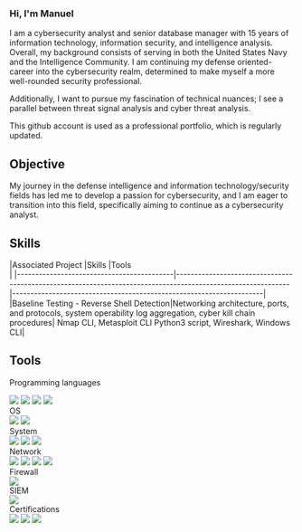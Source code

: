 ### Hi, I'm Manuel
I am a cybersecurity analyst and senior database manager with 15 years of information technology, information security, and intelligence analysis. Overall, my background consists of serving in both the United States Navy and the Intelligence Community. I am continuing my defense oriented-career into the cybersecurity realm, determined to make myself a more well-rounded security professional. 

Additionally, I want to pursue my fascination of technical nuances; I see a parallel between threat signal analysis and cyber threat analysis.

This github account is used as a professional portfolio, which is regularly updated.

## Objective
My journey in the defense intelligence and information technology/security fields has led me to develop a passion for cybersecurity, and I am eager to transition into this field, specifically aiming to continue as a cybersecurity analyst.

## Skills
|Associated Project                         |Skills                                                                                                       |Tools                                                     
           |
|-------------------------------------------|-------------------------------------------------------------------------------------------------------------|---------------------------------------------------------------------|
|Baseline Testing - Reverse Shell Detection|Networking architecture, ports, and protocols, system operability log aggregation, cyber kill chain procedures| Nmap CLI, Metasploit CLI Python3 script, Wireshark, Windows CLI|  


## Tools
Programming languages
<div>
<img src="https://img.shields.io/badge/-HTML5-E34F26?style=for-the-badge&logo=HTML5&logoColor=white" />
<img src="https://img.shields.io/badge/-CSS3-1572B6?style=for-the-badge&logo=CSS3&logoColor=white" />
<img src="https://img.shields.io/badge/-JavaScript-F7DF1E?style=for-the-badge&logo=JavaScript&logoColor=black" />
<img src="https://img.shields.io/badge/-Python-3776AB?style=for-the-badge&logo=Python&logoColor=white" />
</div>
OS
<div>
<img src="https://img.shields.io/badge/-Windows-0078D6?&style=for-the-badge&logo=Windows&logoColor=lightblue" />
<img src="https://img.shields.io/badge/-Linux-FCC624?&style=for-the-badge&logo=Linux&logoColor=black" />
</div>
System
<div>
<img src="https://img.shields.io/badge/-Active%20Directory-0052CC?style=for-the-badge&logo=Active%20Directory&logoColor=white" />
<img src="https://img.shields.io/badge/-PowerShell-5391FE?&style=for-the-badge&logo=PowerShell&logoColor=white" />
<img src="https://img.shields.io/badge/-Linux%20CLI-FCC624?&style=for-the-badge&logo=Linux&logoColor=black" />
</div>
Network
<div>
<img src="https://img.shields.io/badge/-Nessus-339933?style=for-the-badge&logo=Nessus&logoColor=white" />
<img src="https://img.shields.io/badge/-Wireshark-1679A7?&style=for-the-badge&logo=Wireshark&logoColor=white" />
<img src="https://img.shields.io/badge/-Nmap-000000?&style=for-the-badge&logo=Nmap&logoColor=white" />
<img src="https://img.shields.io/badge/-Zenmap-000000?&style=for-the-badge&logo=Zenmap&logoColor=white" />
</div>
Firewall
<div>
<img src="https://img.shields.io/badge/-pfSense-00A4EF?&style=for-the-badge&logo=pfSense&logoColor=white" />
</div>
SIEM
<div>
<img src="https://img.shields.io/badge/-Splunk-FF0000?&style=for-the-badge&logo=Splunk&logoColor=white" />
</div>
Certifications
<div>
<img src="https://img.shields.io/badge/-Security%2B-FF0000?&style=for-the-badge&logo=CompTIA&logoColor=white" />
<img src="https://img.shields.io/badge/-CEH-006400?&style=for-the-badge&logo=EC&logoColor=white" />
<img src="https://img.shields.io/badge/-Google%20Cybersecurity%20Professional%20Certificate-FFAE42?&style=for-the-badge&logo=Google&logoColor=white" />
</div>
<!--
**DominCyber/DominCyber** is a ✨ _special_ ✨ repository because its `README.md` (this file) appears on your GitHub profile.


